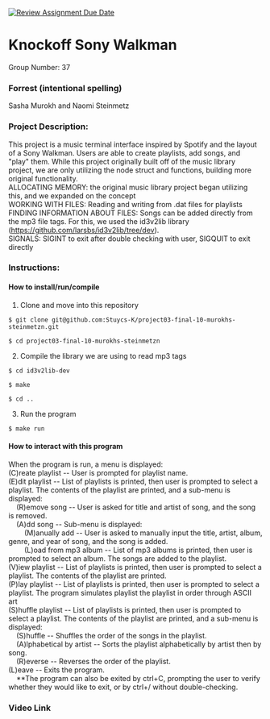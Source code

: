 [![Review Assignment Due Date](https://classroom.github.com/assets/deadline-readme-button-22041afd0340ce965d47ae6ef1cefeee28c7c493a6346c4f15d667ab976d596c.svg)](https://classroom.github.com/a/Vh67aNdh)
# Knockoff Sony Walkman
Group Number: 37

### Forrest (intentional spelling)

Sasha Murokh and Naomi Steinmetz
       
### Project Description:

This project is a music terminal interface inspired by Spotify and the layout of a Sony Walkman. Users are able to create playlists, add songs, and "play" them. While this project originally built off of the music library project, we are only utilizing the node struct and functions, building more original functionality. </br>
ALLOCATING MEMORY: the original music library project began utilizing this, and we expanded on the concept</br>
WORKING WITH FILES: Reading and writing from .dat files for playlists</br>
FINDING INFORMATION ABOUT FILES: Songs can be added directly from the mp3 file tags. For this, we used the id3v2lib library (https://github.com/larsbs/id3v2lib/tree/dev).</br>
SIGNALS: SIGINT to exit after double checking with user, SIGQUIT to exit directly</br>

  
### Instructions:

#### How to install/run/compile
1. Clone and move into this repository
```
$ git clone git@github.com:Stuycs-K/project03-final-10-murokhs-steinmetzn.git
```
```
$ cd project03-final-10-murokhs-steinmetzn
```
2. Compile the library we are using to read mp3 tags
```
$ cd id3v2lib-dev
```
```
$ make
```
```
$ cd ..
```
3. Run the program
```
$ make run
```

#### How to interact with this program
When the program is run, a menu is displayed: </br>
(C)reate playlist -- User is prompted for playlist name. </br>
(E)dit playlist -- List of playlists is printed, then user is prompted to select a playlist. The contents of the playlist are printed, and a sub-menu is displayed: </br>
&nbsp;&nbsp;&nbsp;&nbsp;(R)emove song -- User is asked for title and artist of song, and the song is removed. </br>
&nbsp;&nbsp;&nbsp;&nbsp;(A)dd song -- Sub-menu is displayed: </br>
&nbsp;&nbsp;&nbsp;&nbsp;&nbsp;&nbsp;&nbsp;&nbsp;(M)anually add -- User is asked to manually input the title, artist, album, genre, and year of song, and the song is added. </br>
&nbsp;&nbsp;&nbsp;&nbsp;&nbsp;&nbsp;&nbsp;&nbsp;(L)oad from mp3 album -- List of mp3 albums is printed, then user is prompted to select an album. The songs are added to the playlist. </br>
(V)iew playlist -- List of playlists is printed, then user is prompted to select a playlist. The contents of the playlist are printed.</br>
(P)lay playlist -- List of playlists is printed, then user is prompted to select a playlist. The program simulates playlist the playlist in order through ASCII art</br>
(S)huffle playlist -- List of playlists is printed, then user is prompted to select a playlist. The contents of the playlist are printed, and a sub-menu is displayed: </br>
&nbsp;&nbsp;&nbsp;&nbsp;(S)huffle -- Shuffles the order of the songs in the playlist.</br>
&nbsp;&nbsp;&nbsp;&nbsp;(A)lphabetical by artist -- Sorts the playlist alphabetically by artist then by song.</br>
&nbsp;&nbsp;&nbsp;&nbsp;(R)everse -- Reverses the order of the playlist. </br>
(L)eave -- Exits the program. </br>
&nbsp;&nbsp;&nbsp;&nbsp;**The program can also be exited by ctrl+C, prompting the user to verify whether they would like to exit, or by ctrl+/ without double-checking.

### Video Link
